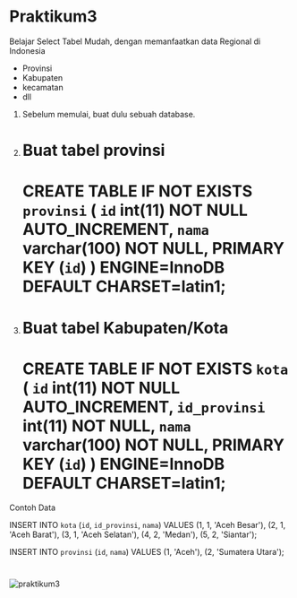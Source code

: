 # Praktikum3

Belajar Select Tabel Mudah, dengan memanfaatkan data Regional di Indonesia

- Provinsi
- Kabupaten
- kecamatan
- dll

1. Sebelum memulai, buat dulu sebuah database.

2. # Buat tabel provinsi

   CREATE TABLE IF NOT EXISTS `provinsi` (
   `id` int(11) NOT NULL AUTO_INCREMENT,
   `nama` varchar(100) NOT NULL,
   PRIMARY KEY (`id`)
   ) ENGINE=InnoDB DEFAULT CHARSET=latin1;
   =====================================

3. # Buat tabel Kabupaten/Kota
   CREATE TABLE IF NOT EXISTS `kota` (
   `id` int(11) NOT NULL AUTO_INCREMENT,
   `id_provinsi` int(11) NOT NULL,
   `nama` varchar(100) NOT NULL,
   PRIMARY KEY (`id`)
   ) ENGINE=InnoDB DEFAULT CHARSET=latin1;
   ======================================

Contoh Data

INSERT INTO `kota` (`id`, `id_provinsi`, `nama`) VALUES
(1, 1, 'Aceh Besar'),
(2, 1, 'Aceh Barat'),
(3, 1, 'Aceh Selatan'),
(4, 2, 'Medan'),
(5, 2, 'Siantar');

INSERT INTO `provinsi` (`id`, `nama`) VALUES
(1, 'Aceh'),
(2, 'Sumatera Utara');

#

![praktikum3](https://user-images.githubusercontent.com/31401238/98458741-5ea45000-21c6-11eb-9377-5186039b6538.PNG)
